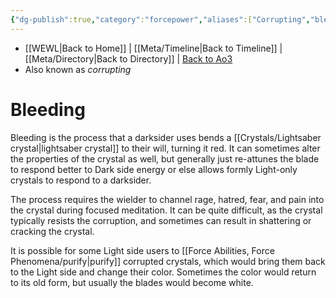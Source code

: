 ```yaml
---
{"dg-publish":true,"category":"forcepower","aliases":["Corrupting","bleed"],"tags":["sith","forcepower"],"permalink":"/force-abilities-force-phenomena/bleed/","dgPassFrontmatter":true}
---
```


- [[WEWL\|Back to Home]] | [[Meta/Timeline\|Back to Timeline]] | [[Meta/Directory\|Back to Directory]] | [Back to Ao3](https://archiveofourown.org/works/19334440/chapters/45992584)
- Also known as *corrupting*

# Bleeding
Bleeding is the process that a darksider uses bends a [[Crystals/Lightsaber crystal\|lightsaber crystal]] to their will, turning it red. It can sometimes alter the properties of the crystal as well, but generally just re-attunes the blade to respond better to Dark side energy or else allows formly Light-only crystals to respond to a darksider.

The process requires the wielder to channel rage, hatred, fear, and pain into the crystal during focused meditation. It can be quite difficult, as the crystal typically resists the corruption, and sometimes can result in shattering or cracking the crystal. 

It is possible for some Light side users to [[Force Abilities, Force Phenomena/purify\|purify]] corrupted crystals, which would bring them back to the Light side and change their color. Sometimes the color would return to its old form, but usually the blades would become white. 
